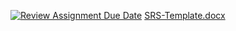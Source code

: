 [![Review Assignment Due Date](https://classroom.github.com/assets/deadline-readme-button-24ddc0f5d75046c5622901739e7c5dd533143b0c8e959d652212380cedb1ea36.svg)](https://classroom.github.com/a/v6qrBtXY)
[SRS-Template.docx](https://github.com/SECE-BATCH-2022-2026/day-1-software-requirement-specification-document-team-08/files/13554336/SRS-Template.docx)
